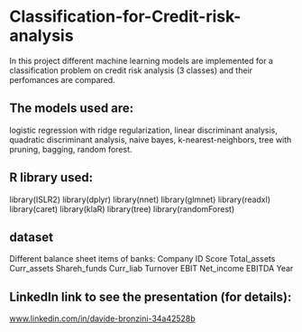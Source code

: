 # Classification-for-Credit-risk-analysis
In this project different machine learning models are implemented for a classification problem on credit risk analysis (3 classes) and their perfomances are compared.

## The models used are:
logistic regression with ridge regularization, linear discriminant analysis, quadratic discriminant analysis, naive bayes, k-nearest-neighbors, tree with pruning, bagging, random forest.

## R library used:
library(ISLR2)
library(dplyr)
library(nnet)
library(glmnet)
library(readxl)
library(caret)
library(klaR)
library(tree)
library(randomForest)

## dataset
Different balance sheet items of banks: Company ID	Score	Total_assets	Curr_assets	Shareh_funds	Curr_liab	Turnover	EBIT	Net_income	EBITDA	Year



## LinkedIn link to see the presentation (for details):
www.linkedin.com/in/davide-bronzini-34a42528b
